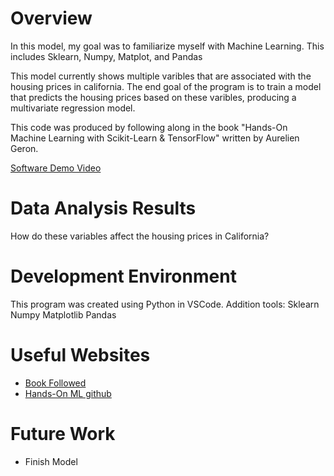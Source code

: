 # Overview 

In this model, my goal was to familiarize myself with Machine Learning. This includes Sklearn, Numpy, Matplot, and Pandas

This model currently shows multiple varibles that are associated with the housing prices in california. The end goal of the program is to train a model that predicts the housing prices based on these varibles, producing a multivariate regression model. 

This code was produced by following along in the book "Hands-On Machine Learning with Scikit-Learn & TensorFlow" written by Aurelien Geron. 

[Software Demo Video]( https://youtu.be/FK7sgqJQ9SM )

# Data Analysis Results

How do these variables affect the housing prices in California? 

# Development Environment

This program was created using Python in VSCode. 
Addition tools:
Sklearn
Numpy
Matplotlib
Pandas

# Useful Websites

* [Book Followed](https://www.amazon.com/Hands-Machine-Learning-Scikit-Learn-TensorFlow/dp/1491962291)
* [Hands-On ML github](https://github.com/yanshengjia/ml-road/blob/master/resources/Hands%20On%20Machine%20Learning%20with%20Scikit%20Learn%20and%20TensorFlow.pdf)

# Future Work

* Finish Model